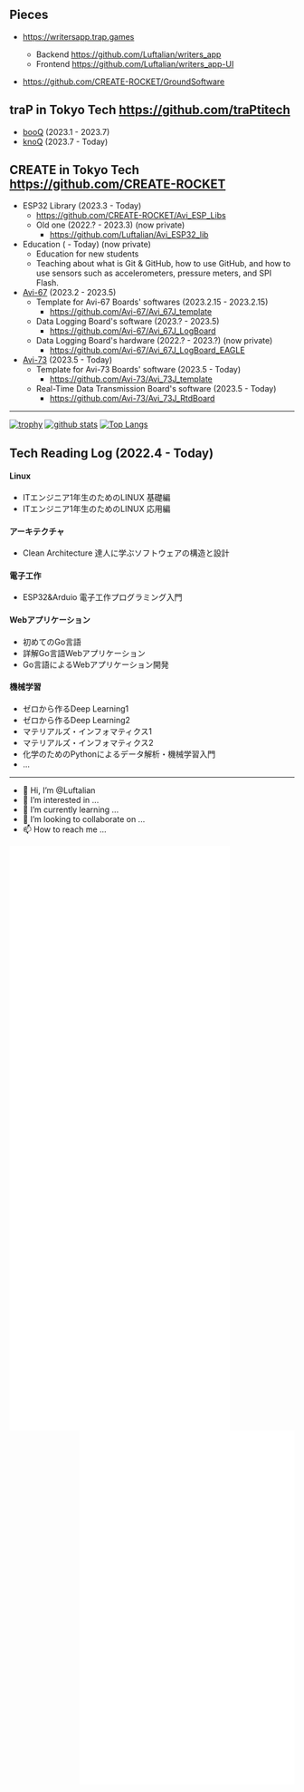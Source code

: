 ## Pieces
- https://writersapp.trap.games
  - Backend https://github.com/Luftalian/writers_app
  - Frontend https://github.com/Luftalian/writers_app-UI
 
- https://github.com/CREATE-ROCKET/GroundSoftware

## **traP in Tokyo Tech** https://github.com/traPtitech
- [booQ](https://github.com/traPtitech/booQ) (2023.1 - 2023.7)
- [knoQ](https://github.com/traPtitech/knoQ) (2023.7 - Today)

## **CREATE in Tokyo Tech** https://github.com/CREATE-ROCKET
- ESP32 Library (2023.3 - Today)
  - https://github.com/CREATE-ROCKET/Avi_ESP_Libs
  - Old one (2022.? - 2023.3) (now private)
    - https://github.com/Luftalian/Avi_ESP32_lib
- Education ( - Today) (now private)
  - Education for new students
  - Teaching about what is Git & GitHub, how to use GitHub, and how to use sensors such as accelerometers, pressure meters, and SPI Flash.
- [Avi-67](https://github.com/Avi-67) (2023.2 - 2023.5)
  - Template for Avi-67 Boards' softwares (2023.2.15 - 2023.2.15)
    - https://github.com/Avi-67/Avi_67J_template
  - Data Logging Board's software (2023.? - 2023.5)
    - https://github.com/Avi-67/Avi_67J_LogBoard
  - Data Logging Board's hardware (2022.? - 2023.?) (now private)
    - https://github.com/Avi-67/Avi_67J_LogBoard_EAGLE
- [Avi-73](https://github.com/Avi-73) (2023.5 - Today)
  - Template for Avi-73 Boards' software (2023.5 - Today)
    - https://github.com/Avi-73/Avi_73J_template
  - Real-Time Data Transmission Board's software (2023.5 - Today)
    - https://github.com/Avi-73/Avi_73J_RtdBoard
------
[![trophy](https://github-profile-trophy.vercel.app/?username=Luftalian&theme=onedark)](https://github.com/ryo-ma/github-profile-trophy)
[![github stats](https://github-readme-stats.vercel.app/api?username=Luftalian&theme=monokai)](https://github.com/anuraghazra/github-readme-stats)
[![Top Langs](https://github-readme-stats.vercel.app/api/top-langs/?username=Luftalian&layout=compact&theme=monokai)](https://github.com/anuraghazra/github-readme-stats)

## Tech Reading Log (2022.4 - Today)
#### Linux
- ITエンジニア1年生のためのLINUX 基礎編
- ITエンジニア1年生のためのLINUX 応用編

#### アーキテクチャ
- Clean Architecture 達人に学ぶソフトウェアの構造と設計

#### 電子工作
- ESP32&Arduio 電子工作プログラミング入門

#### Webアプリケーション
- 初めてのGo言語
- 詳解Go言語Webアプリケーション
- Go言語によるWebアプリケーション開発

#### 機械学習
- ゼロから作るDeep Learning1
- ゼロから作るDeep Learning2
- マテリアルズ・インフォマティクス1
- マテリアルズ・インフォマティクス2
- 化学のためのPythonによるデータ解析・機械学習入門
- ...
------
- 👋 Hi, I’m @Luftalian
- 👀 I’m interested in ...
- 🌱 I’m currently learning ...
- 💞️ I’m looking to collaborate on ...
- 📫 How to reach me ...

<!---
Luftalian/Luftalian is a ✨ special ✨ repository because its `README.md` (this file) appears on your GitHub profile.
You can click the Preview link to take a look at your changes.
--->

<img align="left" width="390" alt="" src="https://github.com/Luftalian/Luftalian/blob/main/metrics1.svg">
<img align="right" width="380" alt="" src="https://github.com/Luftalian/Luftalian/blob/main/metrics2.svg">
